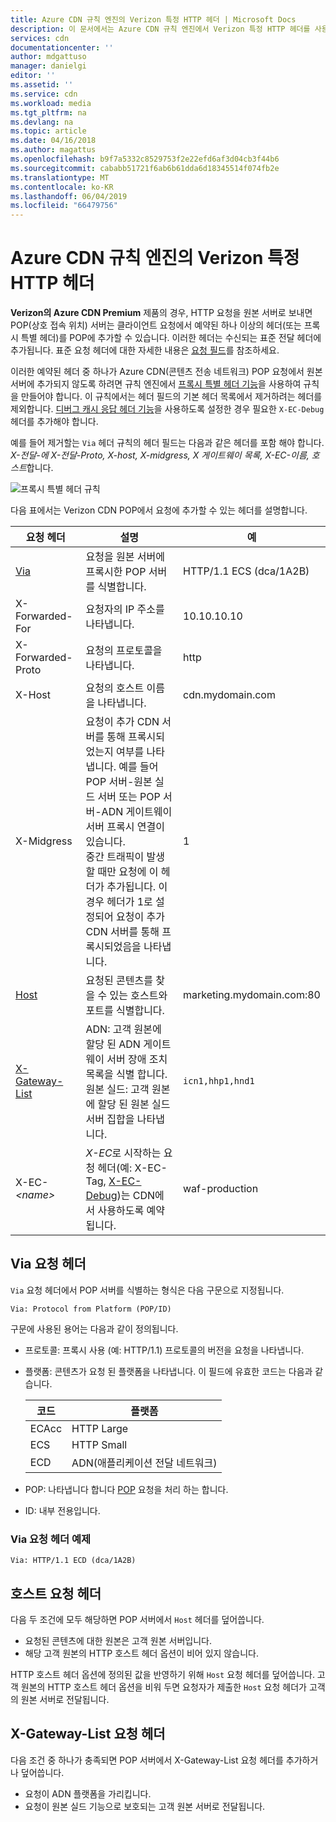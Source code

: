 ```yaml
---
title: Azure CDN 규칙 엔진의 Verizon 특정 HTTP 헤더 | Microsoft Docs
description: 이 문서에서는 Azure CDN 규칙 엔진에서 Verizon 특정 HTTP 헤더를 사용하는 방법을 설명합니다.
services: cdn
documentationcenter: ''
author: mdgattuso
manager: danielgi
editor: ''
ms.assetid: ''
ms.service: cdn
ms.workload: media
ms.tgt_pltfrm: na
ms.devlang: na
ms.topic: article
ms.date: 04/16/2018
ms.author: magattus
ms.openlocfilehash: b9f7a5332c8529753f2e22efd6af3d04cb3f44b6
ms.sourcegitcommit: cababb51721f6ab6b61dda6d18345514f074fb2e
ms.translationtype: MT
ms.contentlocale: ko-KR
ms.lasthandoff: 06/04/2019
ms.locfileid: "66479756"
---
```

# <a name="verizon-specific-http-headers-for-azure-cdn-rules-engine"></a>Azure CDN 규칙 엔진의 Verizon 특정 HTTP 헤더

**Verizon의 Azure CDN Premium** 제품의 경우, HTTP 요청을 원본 서버로 보내면 POP(상호 접속 위치) 서버는 클라이언트 요청에서 예약된 하나 이상의 헤더(또는 프록시 특별 헤더)를 POP에 추가할 수 있습니다. 이러한 헤더는 수신되는 표준 전달 헤더에 추가됩니다. 표준 요청 헤더에 대한 자세한 내용은 [요청 필드](https://en.wikipedia.org/wiki/List_of_HTTP_header_fields#Request_fields)를 참조하세요.

이러한 예약된 헤더 중 하나가 Azure CDN(콘텐츠 전송 네트워크) POP 요청에서 원본 서버에 추가되지 않도록 하려면 규칙 엔진에서 [프록시 특별 헤더 기능](cdn-verizon-premium-rules-engine-reference-features.md#proxy-special-headers)을 사용하여 규칙을 만들어야 합니다. 이 규칙에서는 헤더 필드의 기본 헤더 목록에서 제거하려는 헤더를 제외합니다. [디버그 캐시 응답 헤더 기능](cdn-verizon-premium-rules-engine-reference-features.md#debug-cache-response-headers)을 사용하도록 설정한 경우 필요한 `X-EC-Debug` 헤더를 추가해야 합니다. 

예를 들어 제거할는 `Via` 헤더 규칙의 헤더 필드는 다음과 같은 헤더를 포함 해야 합니다. *X-전달-에 X-전달-Proto, X-host, X-midgress, X 게이트웨이 목록, X-EC-이름, 호스트*합니다. 

![프록시 특별 헤더 규칙](./media/cdn-http-headers/cdn-proxy-special-header-rule.png)

다음 표에서는 Verizon CDN POP에서 요청에 추가할 수 있는 헤더를 설명합니다.

요청 헤더 | 설명 | 예
---------------|-------------|--------
[Via](#via-request-header) | 요청을 원본 서버에 프록시한 POP 서버를 식별합니다. | HTTP/1.1 ECS (dca/1A2B)
X-Forwarded-For | 요청자의 IP 주소를 나타냅니다.| 10.10.10.10
X-Forwarded-Proto | 요청의 프로토콜을 나타냅니다. | http
X-Host | 요청의 호스트 이름을 나타냅니다. | cdn.mydomain.com
X-Midgress | 요청이 추가 CDN 서버를 통해 프록시되었는지 여부를 나타냅니다. 예를 들어 POP 서버-원본 실드 서버 또는 POP 서버-ADN 게이트웨이 서버 프록시 연결이 있습니다. <br />중간 트래픽이 발생할 때만 요청에 이 헤더가 추가됩니다. 이 경우 헤더가 1로 설정되어 요청이 추가 CDN 서버를 통해 프록시되었음을 나타냅니다.| 1
[Host](#host-request-header) | 요청된 콘텐츠를 찾을 수 있는 호스트와 포트를 식별합니다. | marketing.mydomain.com:80
[X-Gateway-List](#x-gateway-list-request-header) | ADN: 고객 원본에 할당 된 ADN 게이트웨이 서버 장애 조치 목록을 식별 합니다. <br />원본 실드: 고객 원본에 할당 된 원본 실드 서버 집합을 나타냅니다. | `icn1,hhp1,hnd1`
X-EC- _&lt;name&gt;_ | *X-EC*로 시작하는 요청 헤더(예: X-EC-Tag, [X-EC-Debug](cdn-http-debug-headers.md))는 CDN에서 사용하도록 예약됩니다.| waf-production

## <a name="via-request-header"></a>Via 요청 헤더
`Via` 요청 헤더에서 POP 서버를 식별하는 형식은 다음 구문으로 지정됩니다.

`Via: Protocol from Platform (POP/ID)` 

구문에 사용된 용어는 다음과 같이 정의됩니다.
- 프로토콜: 프록시 사용 (예: HTTP/1.1) 프로토콜의 버전을 요청을 나타냅니다. 

- 플랫폼: 콘텐츠가 요청 된 플랫폼을 나타냅니다. 이 필드에 유효한 코드는 다음과 같습니다. 

    코드 | 플랫폼
    -----|---------
    ECAcc | HTTP Large
    ECS   | HTTP Small
    ECD   | ADN(애플리케이션 전달 네트워크)

- POP: 나타냅니다 합니다 [POP](cdn-pop-abbreviations.md) 요청을 처리 하는 합니다. 

- ID: 내부 전용입니다.

### <a name="example-via-request-header"></a>Via 요청 헤더 예제

`Via: HTTP/1.1 ECD (dca/1A2B)`

## <a name="host-request-header"></a>호스트 요청 헤더
다음 두 조건에 모두 해당하면 POP 서버에서 `Host` 헤더를 덮어씁니다.
- 요청된 콘텐츠에 대한 원본은 고객 원본 서버입니다.
- 해당 고객 원본의 HTTP 호스트 헤더 옵션이 비어 있지 않습니다.

HTTP 호스트 헤더 옵션에 정의된 값을 반영하기 위해 `Host` 요청 헤더를 덮어씁니다.
고객 원본의 HTTP 호스트 헤더 옵션을 비워 두면 요청자가 제출한 `Host` 요청 헤더가 고객의 원본 서버로 전달됩니다.

## <a name="x-gateway-list-request-header"></a>X-Gateway-List 요청 헤더
다음 조건 중 하나가 충족되면 POP 서버에서 X-Gateway-List 요청 헤더를 추가하거나 덮어씁니다.
- 요청이 ADN 플랫폼을 가리킵니다.
- 요청이 원본 실드 기능으로 보호되는 고객 원본 서버로 전달됩니다.

